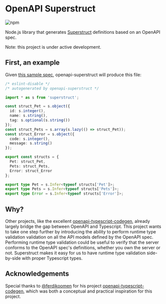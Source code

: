 # OpenAPI Superstruct

![npm](https://img.shields.io/npm/v/openapi-superstruct)

Node.js library that generates [Superstruct](https://docs.superstructjs.org/) definitions based on an OpenAPI spec.

Note: this project is under active development.

## First, an example

Given [this sample spec](https://raw.githubusercontent.com/OAI/OpenAPI-Specification/main/examples/v3.0/petstore.json), openapi-superstruct will produce this file:

```typescript
/* eslint-disable */
/* autogenerated by openapi-superstruct */

import * as s from 'superstruct';

const struct_Pet = s.object({
  id: s.integer(),
  name: s.string(),
  tag: s.optional(s.string())
});
const struct_Pets = s.array(s.lazy(() => struct_Pet));
const struct_Error = s.object({
  code: s.integer(),
  message: s.string()
});

export const structs = {
  Pet: struct_Pet,
  Pets: struct_Pets,
  Error: struct_Error
};

export type Pet = s.Infer<typeof structs['Pet']>;
export type Pets = s.Infer<typeof structs['Pets']>;
export type Error = s.Infer<typeof structs['Error']>;
```

## Why?

Other projects, like the excellent [openapi-typescript-codegen](https://github.com/ferdikoomen/openapi-typescript-codegen), already largely bridge the gap between OpenAPI and Typescript. This project wants to take one step further by introducing the ability to perform runtime type validation validation on all the API models defined by the OpenAPI spec. Performing runtime type validation could be useful to verify that the server conforms to the OpenAPI spec's definitions, whether you own the server or not. Superstruct makes it easy for us to have runtime type validation side-by-side with proper Typescript types.

## Acknowledgements

Special thanks to [@ferdikoomen](https://github.com/ferdikoomen) for his project [openapi-typescript-codegen](https://github.com/ferdikoomen/openapi-typescript-codegen), which was both a conceptual and practical inspiration for this project.
